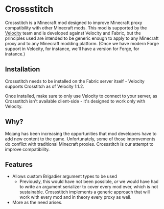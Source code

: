 # Crossstitch

Crossstitch is a Minecraft mod designed to improve Minecraft proxy compatibility with other Minecraft mods.
This mod is supported by the [Velocity](https://velocitypowered.com/) team and is developed against Velocity
and Fabric, but the principles used are intended to be generic enough to apply to any Minecraft proxy and to
any Minecraft modding platform. (Once we have modern Forge support in Velocity, for instance, we'll have a version
for Forge, for instance.)

## Installation

Crossstitch needs to be installed on the Fabric server itself - Velocity supports Crosstitch as
of Velocity 1.1.2.

Once installed, make sure to only use Velocity to connect to your server, as Crossstitch isn't available
client-side - it's designed to work only with Velocity.

## Why?

Mojang has been increasing the opportunities that mod developers have to add new content to the game.
Unfortunately, some of those improvements do conflict with traditional Minecraft proxies. Crossstitch
is our attempt to improve compatibility.

## Features

* Allows custom Brigadier argument types to be used
  * Previously, this would have not been possible, _or_ we would have had to write an argument serializer to
    cover every mod ever, which is not sustainable. Crossstitch implements a generic approach that will work
    with every mod and in theory every proxy as well.
* More as the need arises.